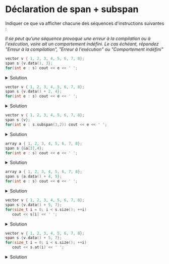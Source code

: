 # Déclaration de span + subspan

Indiquer ce que va afficher chacune des séquences d'instructions suivantes :

_Il se peut qu'une séquence provoque une erreur à la compilation ou à l'exécution, voire ait un comportement indéfini. Le cas échéant, répondez "Erreur à la compilation", "Erreur à l'exécution" ou "Comportement indéfini"_

~~~cpp
vector v { 1, 2, 3, 4, 5, 6, 7, 8};
span s {v.data(), 3};
for(int e : s) cout << e << ' ';
~~~

<details>
<summary>Solution</summary>

~~~
1 2 3 
~~~
</details>


~~~cpp
vector v { 1, 2, 3, 4, 5, 6, 7, 8};
span s {v.data() + 2, 4};
for(int e : s) cout << e << ' ';
~~~
<details>
<summary>Solution</summary>

~~~
3 4 5 6 
~~~
</details>

~~~cpp
vector v { 1, 2, 3, 4, 5, 6, 7, 8};
span s {v};
for(int e : s.subspan(3,2)) cout << e << ' ';
~~~
<details>
<summary>Solution</summary>

~~~
4 5 
~~~
</details>

~~~cpp
array a { 1, 2, 3, 4, 5, 6, 7, 8};
span s {&a[3],4};
for(int e : s) cout << e << ' ';
~~~
<details>
<summary>Solution</summary>

~~~
4 5 6 7 
~~~
</details>

~~~cpp
array a { 1, 2, 3, 4, 5, 6, 7, 8};
span s {a.data() + 4, 5};
for(int e : s) cout << e << ' ';
~~~
<details>
<summary>Solution</summary>

Comportement indéfini. Le dernier élément du `span` déborde de l'`array` qui parcourt. 
</details>

~~~cpp
vector v { 1, 2, 3, 4, 5, 6, 7, 8};
span s {v.data() + 5, 7};
for(size_t i = 0; i < s.size(); ++i)
   cout << s[i] << ' ';
~~~
<details>
<summary>Solution</summary>

Comportement indéfini. Le dernier élément du `span` déborde du `vector` qui parcourt.
</details>


~~~cpp
vector v { 1, 2, 3, 4, 5, 6, 7, 8};
span s {v.data() + 5, 7};
for(size_t i = 0; i < s.size(); ++i)
   cout << s.at(i) << ' ';
~~~
<details>
<summary>Solution</summary> 

Erreur à la compilation. En C++20 `std::span` ne possède pas de méthode `at`. Il est actuellement prévu qu'elle soit disponible dans le future standard C++26. 
</details>
